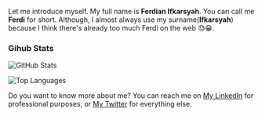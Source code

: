 Let me introduce myself. My full name is **Ferdian Ifkarsyah**. You can call me **Ferdi** for short. 
Although, I almost always use my surname(**Ifkarsyah**) because I think there's already too much Ferdi on the web 😓😁.


### Gihub Stats
<p><img src="https://github-readme-stats.vercel.app/api?username=Ifkarsyah&amp;show_icons=true&amp;count_private=true&amp;theme=cobalt" alt="GitHub Stats"></p>

<p><img src="https://github-readme-stats.vercel.app/api/top-langs/?username=Ifkarsyah&amp;layout=compact" alt="Top Languages"></p>

Do you want to know more about me? You can reach me on [My LinkedIn](https://www.linkedin.com/in/ifkarsyah) for professional purposes, or [My Twitter](https://twitter.com/ifkarsyah) for everything else.
